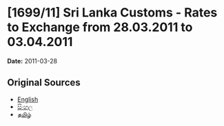 # [1699/11] Sri Lanka Customs - Rates to Exchange from 28.03.2011 to 03.04.2011

**Date:** 2011-03-28

## Original Sources

- [English](https://documents.gov.lk/view/extra-gazettes/2011/3/1699-11_E.pdf)
- [සිංහල](https://documents.gov.lk/view/extra-gazettes/2011/3/1699-11_S.pdf)
- [தமிழ்](https://documents.gov.lk/view/extra-gazettes/2011/3/1699-11_T.pdf)
